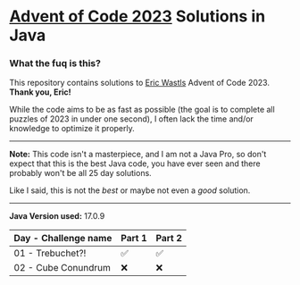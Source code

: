 # [Advent of Code 2023](https://adventofcode.com/2023) Solutions in Java

### What the fuq is this?

This repository contains solutions to [Eric Wastls](https://twitter.com/ericwastl) Advent of Code 2023.
<br>**Thank you, Eric!**

While the code aims to be as fast as possible (the goal is to complete all puzzles of 2023 in under one second),
I often lack the time and/or knowledge to optimize it properly.

<hr>

**Note:** This code isn't a masterpiece, and I am not a Java Pro, so don't expect that this is the best Java code,
you have ever seen and there probably won't be all 25 day solutions.

Like I said, this is not the *best* or maybe not even a *good* solution.

<hr>

**Java Version used:** 17.0.9

| Day - Challenge name | Part 1 | Part 2 |
|----------------------|--------|--------|
| 01 - Trebuchet?!     | ✅      | ✅      |
| 02 - Cube Conundrum  | ❌      | ❌      |
